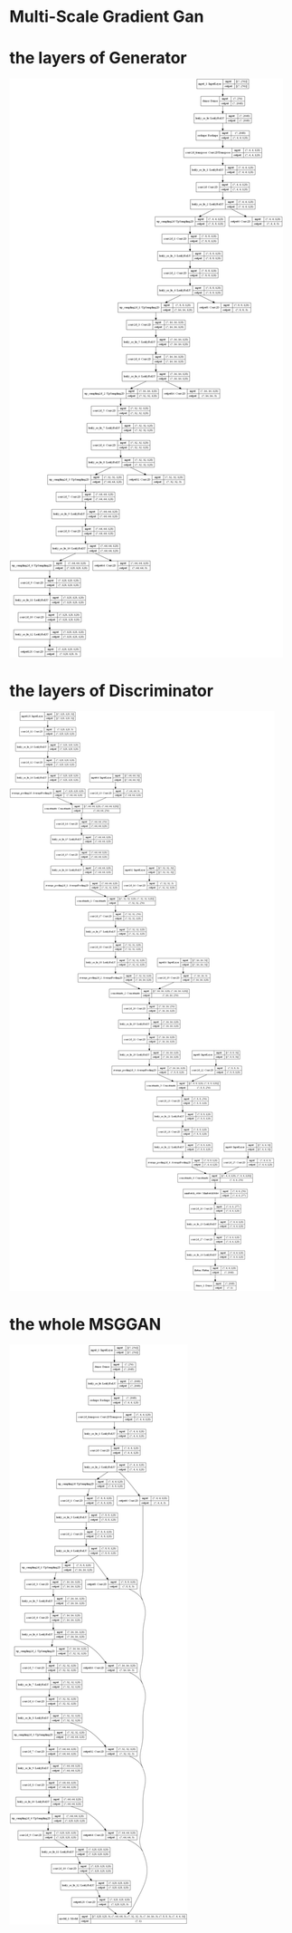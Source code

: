 # Multi-Scale Gradient Gan
# the layers of Generator
![alt text](https://github.com/fishfishin/procrustrean/blob/master/MSGGAN/Generator.png)
# the layers of Discriminator
![alt text](https://github.com/fishfishin/procrustrean/blob/master/MSGGAN/Discriminator.png)

# the whole MSGGAN 
![alt text](https://github.com/fishfishin/procrustrean/blob/master/MSGGAN/MSGGAN.png)


